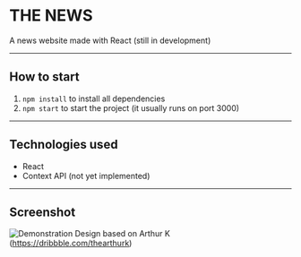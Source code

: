 # THE NEWS
A news website made with React (still in development)

---
## How to start
1. `npm install` to install all dependencies 
2. `npm start` to start the project (it usually runs on port 3000)
---
## Technologies used
- React
- Context API (not yet implemented)
---
## Screenshot
![Demonstration](https://i.imgur.com/6ORj9hQ.png)
Design based on Arthur K (https://dribbble.com/thearthurk)
